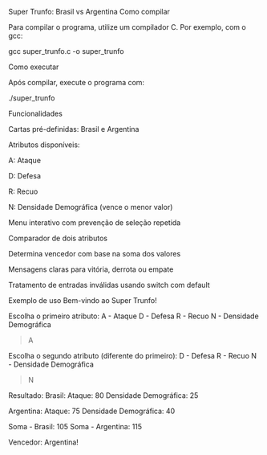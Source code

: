 Super Trunfo: Brasil vs Argentina
Como compilar

Para compilar o programa, utilize um compilador C. Por exemplo, com o gcc:

gcc super_trunfo.c -o super_trunfo

Como executar

Após compilar, execute o programa com:

./super_trunfo

Funcionalidades

Cartas pré-definidas: Brasil e Argentina

Atributos disponíveis:

A: Ataque

D: Defesa

R: Recuo

N: Densidade Demográfica (vence o menor valor)

Menu interativo com prevenção de seleção repetida

Comparador de dois atributos

Determina vencedor com base na soma dos valores

Mensagens claras para vitória, derrota ou empate

Tratamento de entradas inválidas usando switch com default

Exemplo de uso
Bem-vindo ao Super Trunfo!

Escolha o primeiro atributo:
A - Ataque
D - Defesa
R - Recuo
N - Densidade Demográfica
> A

Escolha o segundo atributo (diferente do primeiro):
D - Defesa
R - Recuo
N - Densidade Demográfica
> N

Resultado:
Brasil:
Ataque: 80
Densidade Demográfica: 25

Argentina:
Ataque: 75
Densidade Demográfica: 40

Soma - Brasil: 105
Soma - Argentina: 115

Vencedor: Argentina!
